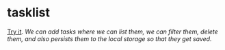 # tasklist
[Try it](https://alexeencokirill.github.io/tasklist/).
_We can add tasks where we can list them,
we can filter them, delete them, and also
persists them to the local storage so that they get saved._
